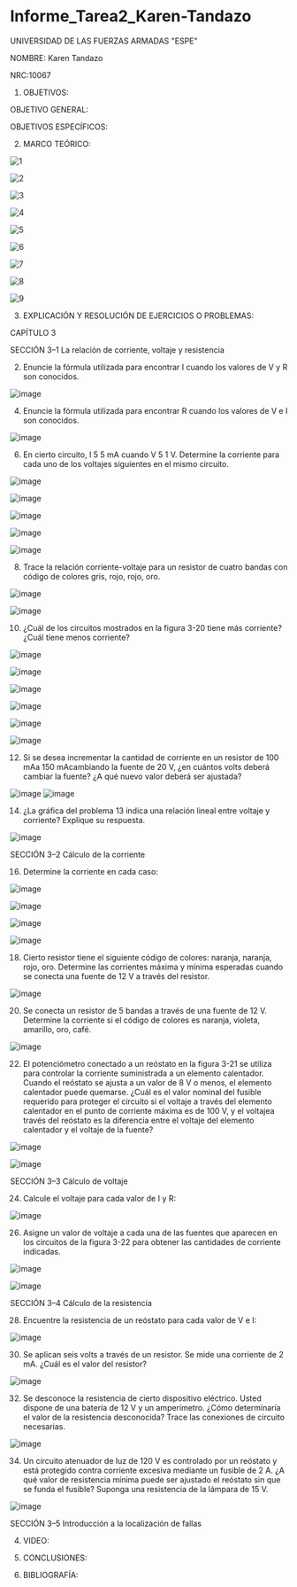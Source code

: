 # Informe_Tarea2_Karen-Tandazo

UNIVERSIDAD DE LAS FUERZAS ARMADAS "ESPE"

NOMBRE: Karen Tandazo

NRC:10067

1. OBJETIVOS:

OBJETIVO GENERAL:

OBJETIVOS ESPECÍFICOS:

2. MARCO TEÓRICO:
 
![1](https://user-images.githubusercontent.com/117767335/202604929-9c56ba1d-e59f-4805-a318-1163e6c52e5d.png)

![2](https://user-images.githubusercontent.com/117767335/202604934-a7d711ff-5a96-4676-834e-89c0e00c8e62.png)

![3](https://user-images.githubusercontent.com/117767335/202604937-46bc4fa1-08ab-4c2c-8988-31d26956dcc8.png)

![4](https://user-images.githubusercontent.com/117767335/202604940-9a323eb2-cf9e-43d8-a6b5-e22c90c46c8a.png)

![5](https://user-images.githubusercontent.com/117767335/202604943-683f1efd-31c1-4ab7-9b40-9f5d2d81d163.png)

![6](https://user-images.githubusercontent.com/117767335/202604945-484bfece-56e4-414f-84a5-2e89699c81f0.png)

![7](https://user-images.githubusercontent.com/117767335/202604948-1a54c137-4297-4900-a9f8-3f52eeb4b31d.png)

![8](https://user-images.githubusercontent.com/117767335/202604949-b6f2ba9e-9a54-4022-bdac-54c163542b9d.png)

![9](https://user-images.githubusercontent.com/117767335/202604950-ddfe4128-532d-46fe-bf74-c1dca65e05d6.png)


3. EXPLICACIÓN Y RESOLUCIÓN DE EJERCICIOS O PROBLEMAS:

CAPÍTULO 3

SECCIÓN 3–1 La relación de corriente, voltaje y resistencia

2. Enuncie la fórmula utilizada para encontrar I cuando los valores de V y R son conocidos.

![image](https://user-images.githubusercontent.com/117767335/202604568-115bc239-03bb-4fa7-8791-a86a27d69fc8.png)

4. Enuncie la fórmula utilizada para encontrar R cuando los valores de V e I son conocidos.

![image](https://user-images.githubusercontent.com/117767335/202605872-55035863-f6e9-478e-b569-2d1435bc8639.png)

6. En cierto circuito, I 5 5 mA cuando V 5 1 V. Determine la corriente para cada uno de los voltajes siguientes
en el mismo circuito.

![image](https://user-images.githubusercontent.com/117767335/202609358-729e8275-6095-45ff-8acf-82c089679da3.png)

![image](https://user-images.githubusercontent.com/117767335/202609689-ce8236e4-6e07-41f0-8e8f-724ac30ff104.png)

![image](https://user-images.githubusercontent.com/117767335/202609739-0052a89f-8156-4b98-9208-2bbc99b427f6.png)
 
![image](https://user-images.githubusercontent.com/117767335/202609819-5ccf96aa-01f0-41c2-9c32-6cf7ade6cfbd.png)

![image](https://user-images.githubusercontent.com/117767335/202609878-e27d8498-47e5-4b42-8344-6ad63b675fb3.png)

8. Trace la relación corriente-voltaje para un resistor de cuatro bandas con código de colores gris, rojo,
rojo, oro.

![image](https://user-images.githubusercontent.com/117767335/202610300-a1a66ab4-083d-48ab-8d6d-dea0775b3f0e.png)

![image](https://user-images.githubusercontent.com/117767335/202610982-0a19fbab-5f8d-48aa-aed1-d4ae9fce8a68.png)

10. ¿Cuál de los circuitos mostrados en la figura 3-20 tiene más corriente? ¿Cuál tiene menos corriente?

![image](https://user-images.githubusercontent.com/117767335/202606634-cd251244-7a6e-45c6-ae79-e6b05fc76528.png)

![image](https://user-images.githubusercontent.com/117767335/202604568-115bc239-03bb-4fa7-8791-a86a27d69fc8.png)

![image](https://user-images.githubusercontent.com/117767335/202606818-06d6ffd8-3d53-4702-bccc-e9fafa246333.png)

![image](https://user-images.githubusercontent.com/117767335/202606914-1153736a-1495-4e02-9f71-c322c5b6a006.png)

![image](https://user-images.githubusercontent.com/117767335/202607000-d3711eb8-d32e-4776-b750-5c8967b5a956.png)

![image](https://user-images.githubusercontent.com/117767335/202611093-be8cd0e3-cd31-4923-b162-6e1775cbc8fb.png)


12. Si se desea incrementar la cantidad de corriente en un resistor de 100 mAa 150 mAcambiando la fuente
de 20 V, ¿en cuántos volts deberá cambiar la fuente? ¿A qué nuevo valor deberá ser ajustada?

![image](https://user-images.githubusercontent.com/117767335/202611706-e60dbe65-1d97-4131-9c02-24c9b28ab017.png)
![image](https://user-images.githubusercontent.com/117767335/202611993-43d26d57-8468-44a4-a82d-02554b24c04e.png)

14. ¿La gráfica del problema 13 indica una relación lineal entre voltaje y corriente? Explique su respuesta.

![image](https://user-images.githubusercontent.com/117767335/202612387-3a0fb60a-bbad-4fc5-a4ed-e0e18ef2938a.png)

SECCIÓN 3–2 Cálculo de la corriente

16. Determine la corriente en cada caso:

![image](https://user-images.githubusercontent.com/117767335/202612781-a797d775-8ebf-4938-af56-1c51d08e74a2.png)

![image](https://user-images.githubusercontent.com/117767335/202614046-6affa6b9-c057-46b4-b807-3558267a654a.png)

![image](https://user-images.githubusercontent.com/117767335/202613236-60296bda-8b5e-4e8e-bea7-b28791c81724.png)

![image](https://user-images.githubusercontent.com/117767335/202613975-07811377-9158-4a17-b44c-98ea7c6f33ea.png)

18. Cierto resistor tiene el siguiente código de colores: naranja, naranja, rojo, oro. Determine las corrientes
máxima y mínima esperadas cuando se conecta una fuente de 12 V a través del resistor.

![image](https://user-images.githubusercontent.com/117767335/202614484-521628c4-0dea-45ff-ad3c-7bd3be96bcb4.png)

20. Se conecta un resistor de 5 bandas a través de una fuente de 12 V. Determine la corriente si el código
de colores es naranja, violeta, amarillo, oro, café.

![image](https://user-images.githubusercontent.com/117767335/202615248-86a09167-df2c-47b3-9ee0-acee5ff05d79.png)

22. El potenciómetro conectado a un reóstato en la figura 3-21 se utiliza para controlar la corriente suministrada
a un elemento calentador. Cuando el reóstato se ajusta a un valor de 8 V o menos, el elemento calentador puede quemarse. 
¿Cuál es el valor nominal del fusible requerido para proteger el circuito si el voltaje a través del elemento calentador 
en el punto de corriente máxima es de 100 V, y el voltajea través del reóstato es la diferencia entre el voltaje del 
elemento calentador y el voltaje de la fuente?

![image](https://user-images.githubusercontent.com/117767335/202615351-c75afeb6-33ed-4242-83ec-b17d25666cab.png)

![image](https://user-images.githubusercontent.com/117767335/202615686-2823763a-80c0-4830-8aa4-40c8ccbfdd35.png)

SECCIÓN 3–3 Cálculo de voltaje

24. Calcule el voltaje para cada valor de I y R:

![image](https://user-images.githubusercontent.com/117767335/202617496-5c501175-0d18-4583-8d01-81c008ae226b.png)

26. Asigne un valor de voltaje a cada una de las fuentes que aparecen en los circuitos de la figura 3-22 para
obtener las cantidades de corriente indicadas.

![image](https://user-images.githubusercontent.com/117767335/202617595-3aaadbe9-18ec-4015-a519-1b7e00d57cdb.png)

![image](https://user-images.githubusercontent.com/117767335/202618111-8d58c904-8003-45b9-b624-65ed7af8aa67.png)

SECCIÓN 3–4 Cálculo de la resistencia

28. Encuentre la resistencia de un reóstato para cada valor de V e I:

![image](https://user-images.githubusercontent.com/117767335/202618899-5587fe88-3300-47d8-a408-0720fb501a95.png)

30. Se aplican seis volts a través de un resistor. Se mide una corriente de 2 mA. ¿Cuál es el valor del resistor?

![image](https://user-images.githubusercontent.com/117767335/202619099-f49f5704-3af1-46c0-94c5-62f13df31d9a.png)

32. Se desconoce la resistencia de cierto dispositivo eléctrico. Usted dispone de una batería de 12 V y un
amperímetro. ¿Cómo determinaría el valor de la resistencia desconocida? Trace las conexiones de circuito
necesarias.

![image](https://user-images.githubusercontent.com/117767335/202619398-dbd56205-6d26-40a8-912f-d27369d452bd.png)

34. Un circuito atenuador de luz de 120 V es controlado por un reóstato y está protegido contra corriente
excesiva mediante un fusible de 2 A. ¿A qué valor de resistencia mínima puede ser ajustado el reóstato
sin que se funda el fusible? Suponga una resistencia de la lámpara de 15 V.

![image](https://user-images.githubusercontent.com/117767335/202619606-11692d09-eb89-4047-83ef-a84b4c25c418.png)

SECCIÓN 3–5 Introducción a la localización de fallas






4. VIDEO:


5. CONCLUSIONES:



6. BIBLIOGRAFÍA:

